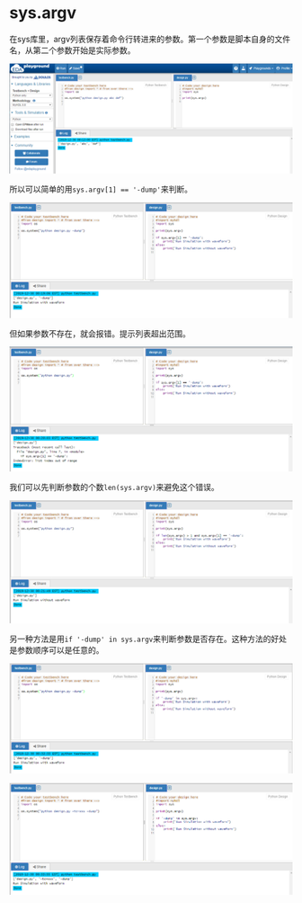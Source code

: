
# sys.argv

在sys库里，argv列表保存着命令行转进来的参数。第一个参数是脚本自身的文件名，从第二个参数开始是实际参数。

![argv1](argv1.png)

所以可以简单的用`sys.argv[1] == '-dump'`来判断。

![argv2](argv2.png)

但如果参数不存在，就会报错。提示列表超出范围。

![argv3](argv3.png)

我们可以先判断参数的个数`len(sys.argv)`来避免这个错误。

![argv4](argv4.png)

另一种方法是用`if '-dump' in sys.argv`来判断参数是否存在。这种方法的好处是参数顺序可以是任意的。

![argv5](argv5.png)

![argv6](argv6.png)




